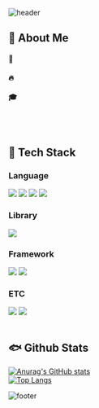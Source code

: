 
<div>
  
  <!--Header-->
![header](https://capsule-render.vercel.app/api?type=waving&color=gradient&height=300&section=header&text=Good%20to%20see%20you%20%20%F0%9F%90%8B)

</div>

<div>
  <!--Body-->
  
  ## 👀 About Me
  #### :raising_hand: <br/>
  #### :fire: <br/>
  #### :mortar_board:
  <br/>
  <br/>
  
  ## 🧱 Tech Stack
  ### Language
  <!--Java-->
  <img src="https://img.shields.io/badge/Java-%23ED8B00?style=for-the-badge&logo=openjdk&logoColor=white">
  <!--JavaScript-->
  <img src="https://img.shields.io/badge/javascript-F7DF1E?style=for-the-badge&logo=javascript&logoColor=black"> 
  <!--HTML5-->
  <img src="https://img.shields.io/badge/html5-E34F26?style=for-the-badge&logo=html5&logoColor=white"> 
  <!--CSS-->
  <img src="https://img.shields.io/badge/css-1572B6?style=for-the-badge&logo=css3&logoColor=white">
  <br/>
  
  ### Library
  <!--QueryDSL-->
  <img src="https://img.shields.io/badge/querydsl-0769AD?style=for-the-badge&logo=&logoColor=white">
  <br/>
  
  ### Framework
  <!--SpringBoot-->
  <img src="https://img.shields.io/badge/Spring%20Boot-%236DB33F?style=for-the-badge&logo=springboot&logoColor=white">
  <!--SpringDataJPA-->
  <img src="https://img.shields.io/badge/Spring%20Data%20JPA-%236DB33F?style=for-the-badge&logo=spring&logoColor=white">
  
  <br/>
  
  ### ETC
  <!--Amazon AWS-->
  <!--Slack-->
  <!--MariaDB-->
  <img src="https://img.shields.io/badge/mariaDB-003545?style=for-the-badge&logo=mariaDB&logoColor=white">
  <!--MySQL-->
  <img src="https://img.shields.io/badge/mysql-4479A1?style=for-the-badge&logo=mysql&logoColor=white">
  <br/>
  <br/>
  
  ## 🐟 Github Stats
  [![Anurag's GitHub stats](https://github-readme-stats.vercel.app/api?username=LimHyunjo)](https://github.com/limhyunjo/github-readme-stats)
  <br/>
  [![Top Langs](https://github-readme-stats.vercel.app/api/top-langs/?username=LimHyunjo)](https://github.com/limhyunjo/github-readme-stats)
  
</div>

<!-- FOOTER -->
![footer](https://capsule-render.vercel.app/api?type=waving&color=0:E1F5FE,100:82B1FF&height=150&section=footer)
